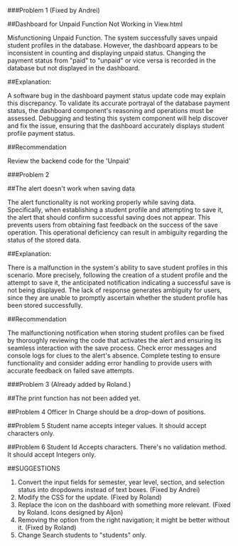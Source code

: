 ###Problem 1 (Fixed by Andrei)

##Dashboard for Unpaid Function Not Working in View.html 

Misfunctioning Unpaid Function. The system successfully saves unpaid student profiles in the database. However, the dashboard appears to be inconsistent in counting and displaying unpaid status. Changing the payment status from "paid" to "unpaid" or vice versa is recorded in the database but not displayed in the dashboard.

##Explanation:

A software bug in the dashboard payment status update code may explain this discrepancy. To validate its accurate portrayal of the database payment status, the dashboard component's reasoning and operations must be assessed. Debugging and testing this system component will help discover and fix the issue, ensuring that the dashboard accurately displays student profile payment status.

##Recommendation

Review the backend code for the 'Unpaid'

###Problem 2

##The alert doesn't work when saving data

The alert functionality is not working properly while saving data. Specifically, when establishing a student profile and attempting to save it, the alert that should confirm successful saving does not appear. This prevents users from obtaining fast feedback on the success of the save operation. This operational deficiency can result in ambiguity regarding the status of the stored data.

##Explanation:

There is a malfunction in the system's ability to save student profiles in this scenario. More precisely, following the creation of a student profile and the attempt to save it, the anticipated notification indicating a successful save is not being displayed. The lack of response generates ambiguity for users, since they are unable to promptly ascertain whether the student profile has been stored successfully.

##Recommendation

The malfunctioning notification when storing student profiles can be fixed by thoroughly reviewing the code that activates the alert and ensuring its seamless interaction with the save process. Check error messages and console logs for clues to the alert's absence. Complete testing to ensure functionality and consider adding error handling to provide users with accurate feedback on failed save attempts.

###Problem 3 (Already added by Roland.)

##The print function has not been added yet. 

##Problem 4
Officer In Charge should be a drop-down of positions.

##Problem 5
Student name accepts integer values. It should accept characters only.

##Problem 6
Student Id Accepts characters. There's no validation method. It should accept Integers only.

##SUGGESTIONS

1. Convert the input fields for semester, year level, section, and selection status into dropdowns instead of text boxes. (Fixed by Andrei)
2. Modify the CSS for the update. (Fixed by Roland)
3. Replace the icon on the dashboard with something more relevant. (Fixed by Roland. Icons designed by Aljon)
4. Removing the option from the right navigation; it might be better without it. (Fixed by Roland)
5. Change Search students to "students" only.

